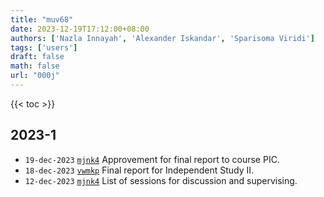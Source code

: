 ```yaml
---
title: "muv68"
date: 2023-12-19T17:12:00+08:00
authors: ['Nazla Innayah', 'Alexander Iskandar', 'Sparisoma Viridi']
tags: ['users']
draft: false
math: false
url: "000j"
---
```

{{< toc >}}


## 2023-1
+ `19-dec-2023` [`mjnk4`](https://osf.io/mjnk4) Approvement for final report to course PIC.
+ `18-dec-2023` [`vwmkp`](https://osf.io/vwmkp) Final report for Independent Study II.
+ `12-dec-2023` [`mjnk4`](https://osf.io/mjnk4) List of sessions for discussion and supervising.
